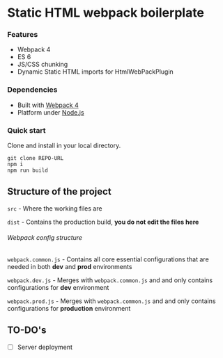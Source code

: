 # Static HTML webpack boilerplate

### Features

- Webpack 4
- ES 6
- JS/CSS chunking
- Dynamic Static HTML imports for HtmlWebPackPlugin

### Dependencies

- Built with [Webpack 4](https://github.com/webpack/webpack)
- Platform under [Node.js](https://nodejs.org/)

### Quick start

Clone and install in your local directory.

```
git clone REPO-URL
npm i
npm run build
```

## Structure of the project

`src` - Where the working files are

`dist` - Contains the production build, **you do not edit the files here**

###### Webpack config structure

`webpack.common.js` - Contains all core essential configurations that are needed in both **dev** and **prod** environments

`webpack.dev.js` - Merges with `webpack.common.js` and and only contains configurations for **dev** environment

`webpack.prod.js` - Merges with `webpack.common.js` and and only contains configurations for **production** environment

## TO-DO's

- [ ] Server deployment
